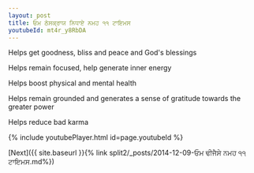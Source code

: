 ```yaml
---
layout: post
title: ਓਮ ਠੇਸਕ੍ਰਾਯ ਨਿਧਾਏ ਨਮਹ ੧੧ ਟਾਇਮਸ
youtubeId: mt4r_y8RbDA
---
```

 
 
Helps get goodness, bliss and peace and God's blessings
 
Helps remain focused, help generate inner energy 
 
Helps boost physical and mental health 
 
Helps remain grounded and generates a sense of gratitude towards the greater power 
 
Helps reduce bad karma
 
 
 
 


{% include youtubePlayer.html id=page.youtubeId %}
 
[Next]({{ site.baseurl }}{% link  split2/_posts/2014-12-09-ਓਮ ਢੀਜੈਸੇ ਨਮਹ ੧੧ ਟਾਇਮਸ.md%})
 
